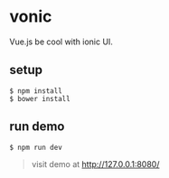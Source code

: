 # vonic
Vue.js be cool with ionic UI.

## setup
```
$ npm install
$ bower install
```

## run demo
```
$ npm run dev
```
> visit demo at http://127.0.0.1:8080/
